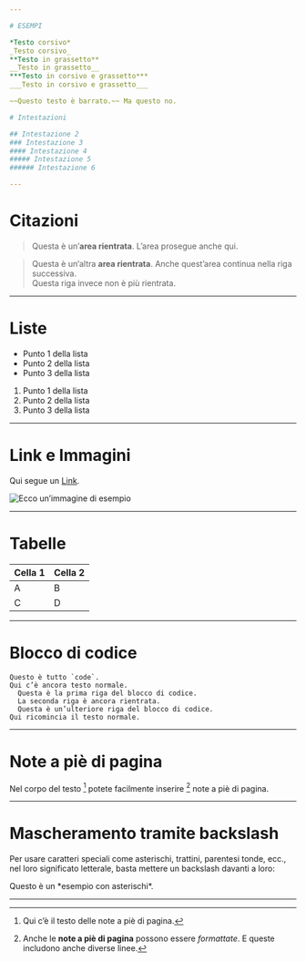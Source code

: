 ```yaml
---

# ESEMPI

*Testo corsivo*  
_Testo corsivo_  
**Testo in grassetto**  
__Testo in grassetto__  
***Testo in corsivo e grassetto***  
___Testo in corsivo e grassetto___

~~Questo testo è barrato.~~ Ma questo no.

# Intestazioni

## Intestazione 2
### Intestazione 3
#### Intestazione 4
##### Intestazione 5
###### Intestazione 6

---
```


# Citazioni

> Questa è un’**area rientrata**. L’area prosegue anche qui.

> Questa è un‘altra **area rientrata**. Anche quest’area continua nella riga successiva.  
>  Questa riga invece non è più rientrata.

---

# Liste

- Punto 1 della lista
- Punto 2 della lista
- Punto 3 della lista

1. Punto 1 della lista
2. Punto 2 della lista
3. Punto 3 della lista

---

# Link e Immagini

Qui segue un [Link](https://example.com/ "Titolo del link opzionale").

![Ecco un’immagine di esempio](https://example.com/immagine.jpg)

---

# Tabelle

| Cella 1 | Cella 2 |
| ------- | ------- |
| A       | B       |
| C       | D       |

---

# Blocco di codice

```
Questo è tutto `code`.
Qui c’è ancora testo normale.
  Questa è la prima riga del blocco di codice.
  La seconda riga è ancora rientrata.
  Questa è un’ulteriore riga del blocco di codice.
Qui ricomincia il testo normale.
```

---

# Note a piè di pagina

Nel corpo del testo [^1] potete facilmente inserire [^2] note a piè di pagina.  
[^1]: Qui c’è il testo delle note a piè di pagina.  
[^2]: Anche le **note a piè di pagina** possono essere _formattate_. E queste includono anche diverse linee.

---

# Mascheramento tramite backslash

Per usare caratteri speciali come asterischi, trattini, parentesi tonde, ecc., nel loro significato letterale, basta mettere un backslash davanti a loro:

Questo è un \*esempio con asterischi\*.

---
